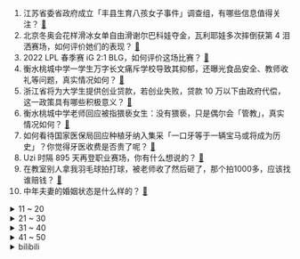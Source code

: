 1. 江苏省委省政府成立「丰县生育八孩女子事件」调查组，有哪些信息值得关注？ [:link:](https://www.zhihu.com/question/517068413)
2. 北京冬奥会花样滑冰女单自由滑谢尔巴科娃夺金，瓦利耶娃多次摔倒获第 4 泪洒赛场，如何评价她们的表现？ [:link:](https://www.zhihu.com/question/517124343)
3. 2022 LPL 春季赛 iG 2:1 BLG，如何评价这场比赛？ [:link:](https://www.zhihu.com/question/517139842)
4. 衡水桃城中学一学生万字长文痛斥学校导致其抑郁，还曝光食品安全、教师收礼等问题，真实情况如何？ [:link:](https://www.zhihu.com/question/516850449)
5. 浙江省将为大学生提供创业贷款，若创业失败，贷款 10 万以下由政府代偿，这一政策具有哪些积极意义？ [:link:](https://www.zhihu.com/question/517062135)
6. 衡水桃城中学老师回应被指猥亵女生：没有猥亵，只是偶尔会「管教」，真实情况如何？ [:link:](https://www.zhihu.com/question/516955556)
7. 如何看待国家医保局回应种植牙纳入集采「一口牙等于一辆宝马或将成为历史」？你觉得牙医收费是否贵了呢？ [:link:](https://www.zhihu.com/question/516107745)
8. Uzi 时隔 895 天再登职业赛场，你有什么想说的？ [:link:](https://www.zhihu.com/question/517151185)
9. 在教室别人拿我羽毛球拍打球，被老师收了然后砸了，那个拍1000多，应该找谁赔钱？ [:link:](https://www.zhihu.com/question/498372215)
10. 中年夫妻的婚姻状态是什么样的？ [:link:](https://www.zhihu.com/question/375495780)
<details>
<summary>11 ~ 20</summary>

11. 为什么在国产车进步如此明显的情况下，还有那么多人迷恋合资？ [:link:](https://www.zhihu.com/question/359491361)
12. 美天文学家承认误将中国探月火箭末级识别成 Space X 猎鹰 9 火箭残骸，为何会发生这种错误？ [:link:](https://www.zhihu.com/question/516544162)
13. 乐嘉的性格色彩学说是不是伪科学？ [:link:](https://www.zhihu.com/question/34364863)
14. 时隔895天，uzi重新上场对战ig，如何评价他的表现？ [:link:](https://www.zhihu.com/question/517161479)
15. 2 月 16 日四川成都发生两起疑似一氧化碳中毒事件，致 5 人死亡，燃气入户该如何做好安全防范？ [:link:](https://www.zhihu.com/question/517048619)
16. 为什么林俊杰近几年不接音综？ [:link:](https://www.zhihu.com/question/516298774)
17. 因原材料价格上涨，统一、康师傅等企业部分方便面涨价，会影响销量吗？ [:link:](https://www.zhihu.com/question/516645093)
18. 2 月 17 日乌克兰武装部队使用迫击炮和火箭筒对卢甘斯克四个居民点地区开火，这将对当地局势有何影响？ [:link:](https://www.zhihu.com/question/517063429)
19. 信息化，数字化，智能化是三种不同的概念吗？ [:link:](https://www.zhihu.com/question/414413160)
20. 广州足球俱乐部下发薪资标准，如何看待一线队优秀主力顶薪 60 万、底薪 6 万的标准？ [:link:](https://www.zhihu.com/question/517028351)
</details>
<details>
<summary>21 ~ 30</summary>

21. 有哪些习惯是你觉得特别重要，将来一定会教给你的孩子的，从而让孩子成为更好的人？ [:link:](https://www.zhihu.com/question/516141574)
22. 为什么现在的手机发布会越来越没有意思了？ [:link:](https://www.zhihu.com/question/516956604)
23. 如何看待中国社会科学院大学未入选教育部第二轮双一流评选？ [:link:](https://www.zhihu.com/question/516483316)
24. 如何评价《雪中悍刀行》中的徐凤年？ [:link:](https://www.zhihu.com/question/467214214)
25. 刘邦死前为什么不采取足够的措施保护戚夫人？ [:link:](https://www.zhihu.com/question/373830750)
26. 斯嘉丽突然发现自己一直爱的人是瑞德，为什么之前那么多年都没意识到？ [:link:](https://www.zhihu.com/question/41571350)
27. 如何看待广州恒大发布公告：「男足主力降薪近 90% ， 最高 60 万封顶」？此举将带来哪些影响？ [:link:](https://www.zhihu.com/question/517041285)
28. 《西游记》里孙悟空生气了就会嚷嚷回花果山，猪八戒生气嚷嚷回高老庄，只有沙悟净从来没生过气，为什么呢？ [:link:](https://www.zhihu.com/question/516504755)
29. 为什么几乎所有游戏都不愿意把概率（命中率）做成真实的概率？ [:link:](https://www.zhihu.com/question/473432101)
30. 两个实打实干活的同事离职了，老板连谈都没谈，一句挽留都没有，你怎么看？ [:link:](https://www.zhihu.com/question/415313450)
</details>
<details>
<summary>31 ~ 40</summary>

31. 中国的物种入侵到国外的例子有哪些？ [:link:](https://www.zhihu.com/question/20950265)
32. 昆明祥鹏航空客机因起落架安全销未拔出，致飞机在空中盘旋 52 分钟，是技术故障吗，有哪些信息值得关注？ [:link:](https://www.zhihu.com/question/517046258)
33. 网友反映在阿宽红油面皮中吃出了老鼠，公司回应将交由权威部门检测，事件后续会如何发展？ [:link:](https://www.zhihu.com/question/516980610)
34. 「江歌案」刘鑫的支持者韩女士在媒体见面会提出了三点疑惑，其真实性如何，如何进行反驳？ [:link:](https://www.zhihu.com/question/517043251)
35. 中国邮政入局咖啡市场，全国第一家邮局咖啡店正式营业，如何看待这一举措？你会去打卡吗？ [:link:](https://www.zhihu.com/question/516891303)
36. 江母回应刘鑫发声，称「这是人命官司，不是作秀场」，如何评价记者见面会上刘鑫及其「证人」的表现？ [:link:](https://www.zhihu.com/question/517045941)
37. 媒体报道「若英国代表队在北京颗粒无收，政府或压缩其冰雪运动经费」，如何评价截至目前英国代表队的表现？ [:link:](https://www.zhihu.com/question/516519198)
38. 江苏徐州丰县地方债达 123 亿，反映了哪些问题？从哪个维度看地方财政更合理？ [:link:](https://www.zhihu.com/question/516952445)
39. 男子制售盗版冰墩墩雪容融获刑 1 年，并处罚金 4 万元，将起到哪些警示作用？ [:link:](https://www.zhihu.com/question/516484177)
40. 韩国商界称「韩国是经济大国，韩元应成为世界第六大货币」，如何看待这一言论？ [:link:](https://www.zhihu.com/question/516476513)
</details>
<details>
<summary>41 ~ 50</summary>

41. 《老友记》中钱德勒和莫妮卡学历相差太多，他们的认知、价值观会不会有差异？为什么能走到一起？ [:link:](https://www.zhihu.com/question/495477018)
42. 从大公司 4.8k 跳到小公司 10k，现在学不进去，甚至觉得我领导的能力不足，是我的心态出问题了吗? [:link:](https://www.zhihu.com/question/513259959)
43. 普渡 CEO 公司群内怒骂员工领红包不点赞，你遇到过哪些没有格局的同事/上司，工作体验如何？ [:link:](https://www.zhihu.com/question/516887685)
44. 鞠婧祎新剧《仙剑奇侠传四》出妆路透，你对该部剧有何期待？ [:link:](https://www.zhihu.com/question/516853645)
45. 2022 年第 94 届奥斯卡金像奖各奖项提名名单公布，你觉得哪些作品和影人会获奖？ [:link:](https://www.zhihu.com/question/515444154)
46. 因成本上涨和通货膨胀等因素，LV 对部分产品全球调价 7%-10%，你认同吗？奢侈品是否会越来越贵？ [:link:](https://www.zhihu.com/question/516850289)
47. 开心麻花是把一手好牌打烂了吗？ [:link:](https://www.zhihu.com/question/296780708)
48. 考研复试简历中哪些经历会加分？哪些会减分？ [:link:](https://www.zhihu.com/question/516659439)
49. 家里没钱要读大学吗? [:link:](https://www.zhihu.com/question/517160786)
50. 《明星大侦探》中，你更喜欢撒贝宁还是何炅？ [:link:](https://www.zhihu.com/question/408752347)
</details><details>
<summary>bilibili</summary>

1. 《原神》角色演示-「八重神子：仙狐宫司异闻录」 [:link:](//www.bilibili.com/video/BV1M341177YQ)
2. 《崩坏3》概念动画短片「冬之记忆」 [:link:](//www.bilibili.com/video/BV1QP4y1c7K5)
3. 寄 [:link:](//www.bilibili.com/video/BV1YZ4y1R7Hb)
4. 挑战过年穿成这样去亲戚家，多久会被赶出来？《请勿模仿》 [:link:](//www.bilibili.com/video/BV1WS4y1r7tP)
5. 疯了！好吃到疯了【会爆汁的鸡排】非常哇塞！ [:link:](//www.bilibili.com/video/BV1Wq4y1t7ke)
6. 哥 哥 天 下 第 一 [:link:](//www.bilibili.com/video/BV1Au411R7Gw)
7. 想不明白，整这么逼真的玩具干啥 [:link:](//www.bilibili.com/video/BV1sL411K7mY)
8. 你见过凌晨的电子厂吗 [:link:](//www.bilibili.com/video/BV11i4y117h2)
9. 没有心情打卡了 [:link:](//www.bilibili.com/video/BV1sq4y1t7Af)
10. 弟弟这创意多少有点超前了 [:link:](//www.bilibili.com/video/BV11u411Q7nj)
<details>
<summary>11 ~ 20</summary>

11. 【四月新番导视】辉夜骨王齐上阵！这季度我是一刻也待不下去了！ [:link:](//www.bilibili.com/video/BV1K44y1p7Vj)
12. 《明日方舟》EP - Spark for Dream [:link:](//www.bilibili.com/video/BV12a411k7os)
13. 6分钟讲明白什么是洗钱 [:link:](//www.bilibili.com/video/BV1M34y1C71Z)
14. 【原神/魈个人向手书】超度我 [:link:](//www.bilibili.com/video/BV1bi4y117QA)
15. 【warma】300万关注啦！来纪念一下吧【沃玛的生活/第七期】 [:link:](//www.bilibili.com/video/BV1LR4y177om)
16. 《十年一品温如言》？导演快点还我钱！ [:link:](//www.bilibili.com/video/BV1VR4y1L7ZT)
17. 你可以永远相信恐怖片导演的审美 [:link:](//www.bilibili.com/video/BV1pr4y167qz)
18. 把弹幕刷爆！这可是神仙打架！！《华语流行音乐发展史》上 [:link:](//www.bilibili.com/video/BV1Ca411k7Kc)
19. “Loser竟是我自己是吧” [:link:](//www.bilibili.com/video/BV1ZZ4y1R7H7)
20. 一刀下去，这就是冬奥顶流吗？！ [:link:](//www.bilibili.com/video/BV1jm4y1d7Zm)
</details>
<details>
<summary>21 ~ 30</summary>

21. 2021年的总结 1000个星星小人画完拉 [:link:](//www.bilibili.com/video/BV1eS4y1G7ig)
22. “有没有一种可能，他们是在做饭” [:link:](//www.bilibili.com/video/BV1iS4y1C7M2)
23. 印度农村街头闲逛，喝一杯甘蔗汁压压惊！ [:link:](//www.bilibili.com/video/BV1J34y1C72Z)
24. 新春歌友烩回归！上届高手们全部回来啦，最后几首直接燃炸全场！！ [:link:](//www.bilibili.com/video/BV11m4y1d7Ps)
25. 不敢相信！我居然说过这些话？！ [:link:](//www.bilibili.com/video/BV1kP4y1w7SM)
26. 17岁，社恐，只敢在家里偷偷变身 [:link:](//www.bilibili.com/video/BV1vT4y1X7H2)
27. 脸都不要了！2021年度动画打脸大总结！【泛式】 [:link:](//www.bilibili.com/video/BV1oa411k71r)
28. 【元宵奇妙游】步步生莲有多惊艳？河南卫视《梦莲》纯享版 [:link:](//www.bilibili.com/video/BV12u411Q7Cd)
29. 1.6万人同时看我网恋是什么体验？【国际连线究极尬聊 网恋感言篇】 [:link:](//www.bilibili.com/video/BV1U44y1J71P)
30. 千万不要自己帮孩子剪头发 [:link:](//www.bilibili.com/video/BV1db4y1x76t)
</details>
<details>
<summary>31 ~ 40</summary>

31. 简直跟我水论文的方法一模一样 [:link:](//www.bilibili.com/video/BV15Z4y1d7BE)
32. 《原神》海灯节群像手书「星花照明月，千灯寄流年」 [:link:](//www.bilibili.com/video/BV1GR4y1L7ZX)
33. 听说糖葫芦裹完糖衣后猛转一下，价格能多卖一个0？ [:link:](//www.bilibili.com/video/BV1Sa411k7he)
34. 破  冰  者  （孤勇者  冬季限定版) [:link:](//www.bilibili.com/video/BV1tr4y167nD)
35. 这是人类能完成的操作？？ [:link:](//www.bilibili.com/video/BV13S4y1F7DU)
36. 又一个土豆的神仙吃法，快安排起来吧 [:link:](//www.bilibili.com/video/BV1nb4y147D6)
37. 救人鬼才，死刑缓期执行 3.0 这次真没救了 [:link:](//www.bilibili.com/video/BV1kT4y1X7nZ)
38. 背叛妻子、家暴儿子——“好父亲”傅雷和他的《傅雷家书》 [:link:](//www.bilibili.com/video/BV1HP4y1w79A)
39. 我经常观察昆虫的地方，北京怀柔的小溪 [:link:](//www.bilibili.com/video/BV1Mb4y147Kd)
40. 假如花滑运动员凑在一起跳广场舞 [:link:](//www.bilibili.com/video/BV16Z4y1R7WJ)
</details>
<details>
<summary>41 ~ 50</summary>

41. 官宣实锤！猛料爆炸！X战警、光照会真的来了！《奇异博士2》第二支预告全解析 [:link:](//www.bilibili.com/video/BV1Gb4y147GA)
42. 红警冰天混战两大高手联手！精彩1v2钢铁防守绝地翻盘！ [:link:](//www.bilibili.com/video/BV1zR4y1L7dP)
43. 【原神】八重神子武器伤害期望对比，爆伤专武究竟有多强？？ [:link:](//www.bilibili.com/video/BV1644y1J7xF)
44. 《原神》角色演示-「八 重 蔡 子」 [:link:](//www.bilibili.com/video/BV1X341177zi)
45. 换    弹 [:link:](//www.bilibili.com/video/BV1Br4y167w5)
46. 所 以 我 放 弃 了 吉 他 [:link:](//www.bilibili.com/video/BV1cZ4y1d7H1)
47. 上帝知道我破产了 [:link:](//www.bilibili.com/video/BV1Ji4y1f7zW)
48. 中国盲人足球队为什么这么强？来看看引导员与队员的默契配合，绝对震撼！ [:link:](//www.bilibili.com/video/BV1JS4y1r7BZ)
49. 和外国画师的恋爱日常 [:link:](//www.bilibili.com/video/BV1mF41177HW)
50. 【王濛】濛姐：别耽误我生意！ [:link:](//www.bilibili.com/video/BV1YY411V7Fi)
</details>
<details>
<summary>51 ~ 60</summary>

51. 【原神】三界路飨祭宝箱全收集（125宝箱） [:link:](//www.bilibili.com/video/BV1BT4y1X7XP)
52. 原神保底玩家现状《保底怪》 [:link:](//www.bilibili.com/video/BV1br4y167er)
53. 地球上当爹的都这样吗 [:link:](//www.bilibili.com/video/BV1j341177yT)
54. 【全明星】功 夫 足 球 [:link:](//www.bilibili.com/video/BV1V34y1C7s6)
55. 当场把我家猫打了一顿！ [:link:](//www.bilibili.com/video/BV1YZ4y1R7yi)
56. 把演员当牲口用的希区柯克！ [:link:](//www.bilibili.com/video/BV1SP4y1w7Ci)
57. 迫击炮+无人机+装甲车=？？？【迫击炮快乐阴人流#5】 [:link:](//www.bilibili.com/video/BV18S4y1r7jW)
58. 超豪华中式大餐震惊芬兰家人！干饭人彻底撑晕在现场！狂拍照停不下来！芬兰家人各展神通上演联欢晚会！ [:link:](//www.bilibili.com/video/BV1am4y1d7t3)
59. 当6名UP为了「争夺羊毛」而踏过刀山火海！！ [:link:](//www.bilibili.com/video/BV1Ym4y1d74L)
60. “我是第一吗？”徐梦桃的这一喊，看哭多少人！ [:link:](//www.bilibili.com/video/BV17S4y1V7vP)
</details>
<details>
<summary>61 ~ 70</summary>

61. 【4K杜比】凤凰传奇《月亮之上》成名作！这才是真正的爷青回！ [:link:](//www.bilibili.com/video/BV1734y1C7p2)
62. 长平之战：再这样输下去，邯郸都不要了 [:link:](//www.bilibili.com/video/BV1vi4y1f7Se)
63. 人生建议：理发前和理发师沟通五分钟。 [:link:](//www.bilibili.com/video/BV1aZ4y1R7BR)
64. 【崩坏3】崩坏编年史-奥托·阿波卡利斯 [:link:](//www.bilibili.com/video/BV1XL4y137ZK)
65. 国风华美，冰舞翩然！洛天依刘宇宁合唱《Time to shine》 [:link:](//www.bilibili.com/video/BV1vm4y1d7mx)
66. 你还在为手机内存不够而烦恼吗？ [:link:](//www.bilibili.com/video/BV1d44y1H7pZ)
67. 搞笑女和怨种男友的日常 [:link:](//www.bilibili.com/video/BV1WR4y1L7FD)
68. 这屑狐狸竟如此的甜美! [:link:](//www.bilibili.com/video/BV13q4y1t7V8)
69. 放弃很容易，但坚持一定很酷！ [:link:](//www.bilibili.com/video/BV1vm4y1d7UR)
70. 【花滑运动员千金】金牌！圆梦北京冬奥 [:link:](//www.bilibili.com/video/BV1B3411L7Y6)
</details>
<details>
<summary>71 ~ 80</summary>

71. 第一次反猫德联盟的彻底瓦解 [:link:](//www.bilibili.com/video/BV1W34y1C7YQ)
72. 【散人】国产灵异恐怖《女鬼桥：开魂路》 校园怪谈初体验 [:link:](//www.bilibili.com/video/BV17b4y147oN)
73. 赤练与冰雁｜永劫无间角色短片 [:link:](//www.bilibili.com/video/BV11Z4y1R74i)
74. 楚钧：复盘自己战队是什么体验？一生要强的男人！ [:link:](//www.bilibili.com/video/BV1GP4y1w7tr)
75. 一个普通女生减肥45斤的变化 [:link:](//www.bilibili.com/video/BV1Lb4y147nL)
76. 《这 回 真 是 离 谱 了》 [:link:](//www.bilibili.com/video/BV18m4y1d7EM)
77. 父母的顶级理解 [:link:](//www.bilibili.com/video/BV1wu411R7tX)
78. 片 名 为 寄 [:link:](//www.bilibili.com/video/BV1d44y1H7gP)
79. “致我失去的挚友和无望的爱人” [:link:](//www.bilibili.com/video/BV1nL4y1G7nR)
80. 5岁小绅士的情人节 [:link:](//www.bilibili.com/video/BV1XS4y1G7Bu)
</details>
<details>
<summary>81 ~ 90</summary>

81. 哥又给大家整了首翻唱 [:link:](//www.bilibili.com/video/BV12L4y1s7QQ)
82. 【范志毅】以父之名（全程押韵高能） [:link:](//www.bilibili.com/video/BV1Qq4y147fo)
83. 【野生人类图鉴】拜托，当个废柴超酷的好吗 [:link:](//www.bilibili.com/video/BV1xL411K7yt)
84. 今日科普—对象生气了怎么办 [:link:](//www.bilibili.com/video/BV1RP4y1w7jr)
85. 大家今天如何过的情人节？ [:link:](//www.bilibili.com/video/BV1Br4y167N2)
86. 【原神】中练度 一血无伤雷神周本 [:link:](//www.bilibili.com/video/BV1mi4y117LZ)
87. “梦该醒了，少年” [:link:](//www.bilibili.com/video/BV1Sr4y1h79z)
88. 足坛真神TOP：托雷斯！生而有翼，圣婴降临！ [:link:](//www.bilibili.com/video/BV16r4y167WR)
89. 开在银行里的云南菜？天王老子来了都要问凭啥这么贵！【凭啥这么贵ep37-滇FU云南Bistro】 [:link:](//www.bilibili.com/video/BV17F411E7WB)
90. 当了8年搞笑up主，今天讲讲我的故事 [:link:](//www.bilibili.com/video/BV1sS4y1r7id)
</details>
<details>
<summary>91 ~ 100</summary>

91. 原来送女朋友花会这么尴尬... [:link:](//www.bilibili.com/video/BV1Aa41117KR)
92. 厨师长教你：“蚝油生菜”的家常做法，爽脆鲜嫩，简单易做 [:link:](//www.bilibili.com/video/BV1bS4y1r7jR)
93. 起初没有人在意这场相遇相… [:link:](//www.bilibili.com/video/BV1ja411175L)
94. 2022最恶心爱情片！《十年一品温如言》愤怒吐槽 [:link:](//www.bilibili.com/video/BV1G34y1C7Em)
95. 满满的正能量，名人传记，钱学森：学成归国 [:link:](//www.bilibili.com/video/BV1w44y1p7vn)
96. 蜘蛛侠：我身份隐藏的这么好，为什么你们会知道 [:link:](//www.bilibili.com/video/BV1RT4y1X7VA)
97. 很蓝的啦！！！！！！ [:link:](//www.bilibili.com/video/BV1UT4y1X7bT)
98. “畸形”的草莓有毒？？？长得丑有错吗？ [:link:](//www.bilibili.com/video/BV1LR4y1L7RG)
99. 世界上怎么会有“小主持”这种东西？救救孩子！小语文你学不学，小数学小英语你学不学？为啥主持就能学“小主持”？ [:link:](//www.bilibili.com/video/BV19q4y1479e)
100. 我 滴 作 业 完 成 辣！！！！ [:link:](//www.bilibili.com/video/BV1JP4y1w7HQ)
</details></details>